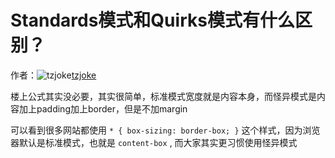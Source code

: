 # Standards模式和Quirks模式有什么区别？

作者：![tzjoke](https://avatars.githubusercontent.com/u/26646005?s=80&u=89a88d31d0783de6602cba8bd1692b6190a201b3&v=4)[tzjoke](https://github/tzjoke)

楼上公式其实没必要，其实很简单，标准模式宽度就是内容本身，而怪异模式是内容加上padding加上border，但是不加margin

可以看到很多网站都使用 `* { box-sizing: border-box; }` 这个样式，因为浏览器默认是标准模式，也就是 `content-box` , 而大家其实更习惯使用怪异模式
